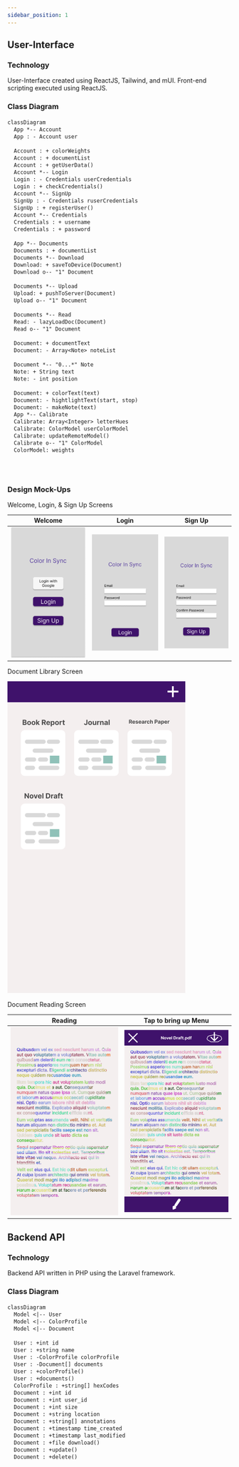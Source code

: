 ```yaml
---
sidebar_position: 1
---
```


## User-Interface

### Technology
User-Interface created using ReactJS, Tailwind, and mUI. Front-end scripting executed using ReactJS. 

### Class Diagram
```mermaid
classDiagram
  App *-- Account
  App : - Account user
   
  Account : + colorWeights
  Account : + documentList
  Account : + getUserData()
  Account *-- Login
  Login : - Credentials userCredentials
  Login : + checkCredentials()
  Account *-- SignUp
  SignUp : - Credentials ruserCredentials
  SignUp : + registerUser()
  Account *-- Credentials
  Credentials : + username
  Credentials : + password

  App *-- Documents
  Documents : + documentList
  Documents *-- Download
  Download: + saveToDevice(Document)
  Download o-- "1" Document

  Documents *-- Upload
  Upload: + pushToServer(Document)
  Upload o-- "1" Document

  Documents *-- Read
  Read: - lazyLoadDoc(Document)
  Read o-- "1" Document

  Document: + documentText
  Document: - Array<Note> noteList

  Document *-- "0...*" Note
  Note: + String text
  Note: - int position
  
  Document: + colorText(text)
  Document: - hightlightText(start, stop)
  Document: - makeNote(text)
  App *-- Calibrate
  Calibrate: Array<Integer> letterHues
  Calibrate: ColorModel userColorModel
  Calibrate: updateRemoteModel()
  Calibrate o-- "1" ColorModel
  ColorModel: weights
  
  
  
```
### Design Mock-Ups

Welcome, Login, & Sign Up Screens

| Welcome     | Login       | Sign Up   |
| ----------- | ----------- | --------- |
| ![Welcome UI](/img/Figma_Mock_Ups/welcome.png) | ![Login UI](/img/Figma_Mock_Ups/Login.png) | ![Sign Up UI](/img/Figma_Mock_Ups/SignUp.png) |


Document Library Screen

![Doc Screen](/img/Figma_Mock_Ups/docs.png)


Document Reading Screen


| Reading | Tap to bring up Menu |
| ------- | -------------------- |
| ![Reading w/o Menu](/img/Figma_Mock_Ups/read-doc.png) | ![Documenting w/ Menu](/img/Figma_Mock_Ups/read-doc2.png) |


## Backend API
 
### Technology
Backend API written in PHP using the Laravel framework.
 
### Class Diagram
```mermaid
classDiagram
  Model <|-- User
  Model <|-- ColorProfile
  Model <|-- Document

  User : +int id
  User : +string name
  User : -ColorProfile colorProfile
  User : -Document[] documents
  User : +colorProfile()
  User : +documents()
  ColorProfile : +string[] hexCodes
  Document : +int id
  Document : +int user_id
  Document : +int size
  Document : +string location
  Document : +string[] annotations
  Document : +timestamp time_created
  Document : +timestamp last_modified
  Document : +file download()
  Document : +update()
  Document : +delete()
  
```










